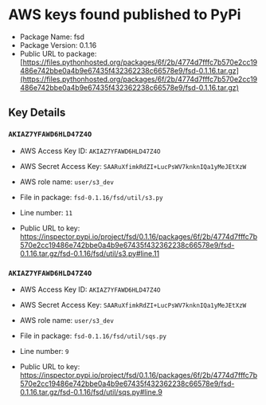 # AWS keys found published to PyPi

* Package Name: fsd
* Package Version: 0.1.16
* Public URL to package: [https://files.pythonhosted.org/packages/6f/2b/4774d7fffc7b570e2cc19486e742bbe0a4b9e67435f432362238c66578e9/fsd-0.1.16.tar.gz](https://files.pythonhosted.org/packages/6f/2b/4774d7fffc7b570e2cc19486e742bbe0a4b9e67435f432362238c66578e9/fsd-0.1.16.tar.gz)

## Key Details

### `AKIAZ7YFAWD6HLD47Z4O`

* AWS Access Key ID: `AKIAZ7YFAWD6HLD47Z4O`
* AWS Secret Access Key: `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` 
* AWS role name: `user/s3_dev`
* File in package: `fsd-0.1.16/fsd/util/s3.py`
* Line number: `11`

* Public URL to key: https://inspector.pypi.io/project/fsd/0.1.16/packages/6f/2b/4774d7fffc7b570e2cc19486e742bbe0a4b9e67435f432362238c66578e9/fsd-0.1.16.tar.gz/fsd-0.1.16/fsd/util/s3.py#line.11



### `AKIAZ7YFAWD6HLD47Z4O`

* AWS Access Key ID: `AKIAZ7YFAWD6HLD47Z4O`
* AWS Secret Access Key: `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` 
* AWS role name: `user/s3_dev`
* File in package: `fsd-0.1.16/fsd/util/sqs.py`
* Line number: `9`

* Public URL to key: https://inspector.pypi.io/project/fsd/0.1.16/packages/6f/2b/4774d7fffc7b570e2cc19486e742bbe0a4b9e67435f432362238c66578e9/fsd-0.1.16.tar.gz/fsd-0.1.16/fsd/util/sqs.py#line.9


